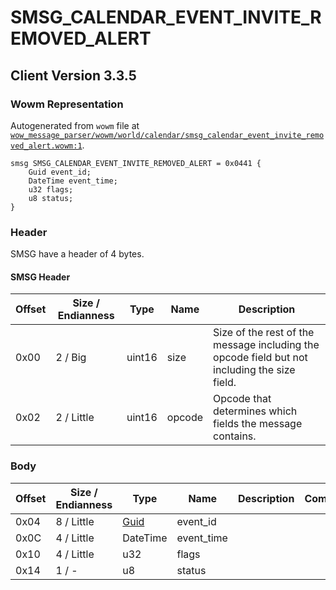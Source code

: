 # SMSG_CALENDAR_EVENT_INVITE_REMOVED_ALERT

## Client Version 3.3.5

### Wowm Representation

Autogenerated from `wowm` file at [`wow_message_parser/wowm/world/calendar/smsg_calendar_event_invite_removed_alert.wowm:1`](https://github.com/gtker/wow_messages/tree/main/wow_message_parser/wowm/world/calendar/smsg_calendar_event_invite_removed_alert.wowm#L1).
```rust,ignore
smsg SMSG_CALENDAR_EVENT_INVITE_REMOVED_ALERT = 0x0441 {
    Guid event_id;
    DateTime event_time;
    u32 flags;
    u8 status;
}
```
### Header

SMSG have a header of 4 bytes.

#### SMSG Header

| Offset | Size / Endianness | Type   | Name   | Description |
| ------ | ----------------- | ------ | ------ | ----------- |
| 0x00   | 2 / Big           | uint16 | size   | Size of the rest of the message including the opcode field but not including the size field.|
| 0x02   | 2 / Little        | uint16 | opcode | Opcode that determines which fields the message contains.|

### Body

| Offset | Size / Endianness | Type | Name | Description | Comment |
| ------ | ----------------- | ---- | ---- | ----------- | ------- |
| 0x04 | 8 / Little | [Guid](../spec/packed-guid.md) | event_id |  |  |
| 0x0C | 4 / Little | DateTime | event_time |  |  |
| 0x10 | 4 / Little | u32 | flags |  |  |
| 0x14 | 1 / - | u8 | status |  |  |

